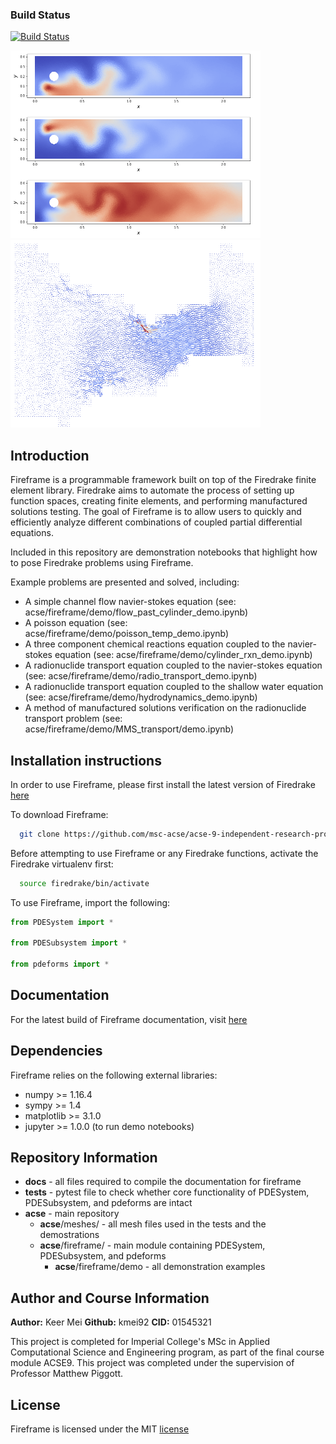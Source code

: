 ### Build Status
[![Build Status](https://travis-ci.com/msc-acse/acse-9-independent-research-project-kmei92.svg?branch=master)](https://travis-ci.com/msc-acse/acse-9-independent-research-project-kmei92)

<img src="imgs/fireframe_rxns.png" title="Three component flow coupled chemical reactions" width="400" height="300" /><img src="imgs/gibraltar_flow.png" title="Velocity of shallow water equations solved on the Strait of Gibraltar" width="400" height="300" />

## Introduction
Fireframe is a programmable framework built on top of the Firedrake finite element library. Firedrake aims to automate the process
of setting up function spaces, creating finite elements, and performing manufactured solutions testing.
The goal of Fireframe is to allow users to quickly and efficiently analyze different combinations of coupled partial differential equations.

Included in this repository are demonstration notebooks that highlight how to pose Firedrake problems using Fireframe.

Example problems are presented and solved, including:
 - A simple channel flow navier-stokes equation (see: acse/fireframe/demo/flow_past_cylinder_demo.ipynb)
 - A poisson equation (see: acse/fireframe/demo/poisson_temp_demo.ipynb)
 - A three component chemical reactions  equation coupled to the navier-stokes equation (see: acse/fireframe/demo/cylinder_rxn_demo.ipynb)
 - A radionuclide transport equation coupled to the navier-stokes equation (see: acse/fireframe/demo/radio_transport_demo.ipynb)
 - A radionuclide transport equation coupled to the shallow water equation (see: acse/fireframe/demo/hydrodynamics_demo.ipynb)
 - A method of manufactured solutions verification on the radionuclide transport problem (see: acse/fireframe/demo/MMS_transport/demo.ipynb)

## Installation instructions
In order to use Fireframe, please first install the latest version of Firedrake [here](https://www.firedrakeproject.org/download.html)

To download Fireframe:
```bash
  git clone https://github.com/msc-acse/acse-9-independent-research-project-kmei92.git
```
Before attempting to use Fireframe or any Firedrake functions, activate the Firedrake virtualenv first:
```bash
  source firedrake/bin/activate
```
To use Fireframe, import the following:
```python
from PDESystem import *

from PDESubsystem import *

from pdeforms import *
```
## Documentation
For the latest build of Fireframe documentation, visit [here](https://fireframe.readthedocs.io/en/latest/index.html)

## Dependencies
Fireframe relies on the following external libraries:

 - numpy >= 1.16.4
 - sympy >= 1.4
 - matplotlib >= 3.1.0
 - jupyter >= 1.0.0 (to run demo notebooks)

## Repository Information
* __docs__				- all files required to compile the documentation for fireframe
* __tests__				- pytest file to check whether core functionality of PDESystem, PDESubsystem, and pdeforms are intact
* __acse__				- main repository
    * __acse__/meshes/			- all mesh files used in the tests and the demostrations
    * __acse__/fireframe/		- main module containing PDESystem, PDESubsystem, and pdeforms
        * __acse__/fireframe/demo	- all demonstration examples 

## Author and Course Information
__Author:__ Keer Mei
__Github:__ kmei92
__CID:__ 01545321

This project is completed for Imperial College's MSc in Applied Computational Science and Engineering program,
as part of the final course module ACSE9. This project was completed under the supervision of Professor Matthew Piggott. 
## License
Fireframe is licensed under the MIT [license](https://github.com/msc-acse/acse-9-independent-research-project-kmei92/blob/master/LICENSE)

